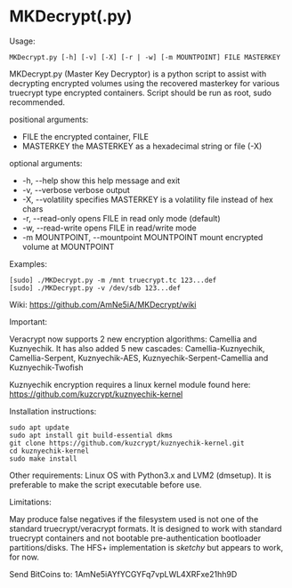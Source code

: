 # MKDecrypt(.py)


Usage:
```
MKDecrypt.py [-h] [-v] [-X] [-r | -w] [-m MOUNTPOINT] FILE MASTERKEY
```
MKDecrypt.py (Master Key Decryptor) is a python script to assist with
decrypting encrypted volumes using the recovered masterkey for various
truecrypt type encrypted containers. Script should be run as root,
sudo recommended.

positional arguments:
+  FILE                  the encrypted container, FILE
+  MASTERKEY             the MASTERKEY as a hexadecimal string or file (-X)

optional arguments:
 + -h, --help            show this help message and exit
 + -v, --verbose         verbose output
 + -X, --volatility      specifies MASTERKEY is a volatility file instead of hex chars
 + -r, --read-only       opens FILE in read only mode (default)
 + -w, --read-write      opens FILE in read/write mode
 + -m MOUNTPOINT, --mountpoint MOUNTPOINT
                        mount encrypted volume at MOUNTPOINT

Examples:
```
[sudo] ./MKDecrypt.py -m /mnt truecrypt.tc 123...def
[sudo] ./MKDecrypt.py -v /dev/sdb 123...def
```

Wiki: https://github.com/AmNe5iA/MKDecrypt/wiki

Important:

Veracrypt now supports 2 new encryption algorithms: Camellia and
Kuznyechik. It has also added 5 new cascades: Camellia-Kuznyechik,
Camellia-Serpent, Kuznyechik-AES, Kuznyechik-Serpent-Camellia and
Kuznyechik-Twofish

Kuznyechik encryption requires a linux kernel module found here: 
https://github.com/kuzcrypt/kuznyechik-kernel

Installation instructions:
```
sudo apt update
sudo apt install git build-essential dkms
git clone https://github.com/kuzcrypt/kuznyechik-kernel.git
cd kuznyechik-kernel
sudo make install
```

Other requirements:  Linux OS with Python3.x and LVM2 (dmsetup).
It is preferable to make the script executable before use.

Limitations:

May produce false negatives if the filesystem used is not
one of the standard truecrypt/veracrypt formats.  It is designed to
work with standard truecrypt containers and not bootable
pre-authentication bootloader partitions/disks.  The HFS+
implementation is _sketchy_ but appears to work, for now.

Send BitCoins to: 1AmNe5iAYfYCGYFq7vpLWL4XRFxe21hh9D
